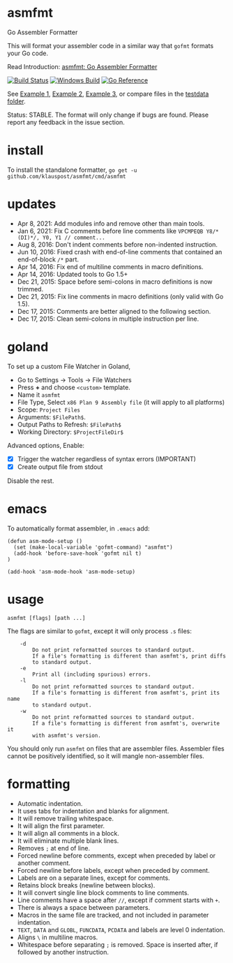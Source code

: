 # asmfmt
Go Assembler Formatter

This will format your assembler code in a similar way that `gofmt` formats your Go code.

Read Introduction: [asmfmt: Go Assembler Formatter](https://blog.klauspost.com/asmfmt-assembler-formatter/)

[![Build Status](https://travis-ci.org/klauspost/asmfmt.svg?branch=master)](https://travis-ci.org/klauspost/asmfmt)
[![Windows Build](https://ci.appveyor.com/api/projects/status/s729ayhkqkjf0ye6/branch/master?svg=true)](https://ci.appveyor.com/project/klauspost/asmfmt/branch/master)
[![Go Reference](https://pkg.go.dev/badge/klauspost/asmfmt.svg)](https://pkg.go.dev/klauspost/asmfmt)


See [Example 1](https://files.klauspost.com/diff.html), [Example 2](https://files.klauspost.com/diff2.html), [Example 3](https://files.klauspost.com/diff3.html), or compare files in the [testdata folder](https://github.com/klauspost/asmfmt/tree/master/testdata).

Status: STABLE. The format will only change if bugs are found. Please report any feedback in the issue section.

# install

To install the standalone formatter,
`go get -u github.com/klauspost/asmfmt/cmd/asmfmt`

# updates

* Apr 8, 2021: Add modules info and remove other than main tools. 
* Jan 6, 2021: Fix C comments before line comments like `VPCMPEQB Y8/*(DI)*/, Y0, Y1 // comment...`
* Aug 8, 2016: Don't indent comments before non-indented instruction.
* Jun 10, 2016: Fixed crash with end-of-line comments that contained an end-of-block `/*` part.
* Apr 14, 2016: Fix end of multiline comments in macro definitions.
* Apr 14, 2016: Updated tools to Go 1.5+
* Dec 21, 2015: Space before semi-colons in macro definitions is now trimmed.
* Dec 21, 2015: Fix line comments in macro definitions (only valid with Go 1.5).
* Dec 17, 2015: Comments are better aligned to the following section.
* Dec 17, 2015: Clean semi-colons in multiple instruction per line.

# goland

To set up a custom File Watcher in Goland, 

* Go to Settings -> Tools -> File Watchers
* Press **+** and choose `<custom>` template.
* Name it `asmfmt`
* File Type, Select `x86 Plan 9 Assembly file` (it will apply to all platforms)
* Scope: `Project Files`
* Arguments: `$FilePath$`.
* Output Paths to Refresh: `$FilePath$`
* Working Directory: `$ProjectFileDir$`

Advanced options, Enable:

* [x] Trigger the watcher regardless of syntax errors (IMPORTANT) 
* [x] Create output file from stdout

Disable the rest.

# emacs

To automatically format assembler, in `.emacs` add:

```
(defun asm-mode-setup ()
  (set (make-local-variable 'gofmt-command) "asmfmt")
  (add-hook 'before-save-hook 'gofmt nil t)
)

(add-hook 'asm-mode-hook 'asm-mode-setup)
```

# usage

`asmfmt [flags] [path ...]`

The flags are similar to `gofmt`, except it will only process `.s` files:
```
	-d
		Do not print reformatted sources to standard output.
		If a file's formatting is different than asmfmt's, print diffs
		to standard output.
	-e
		Print all (including spurious) errors.
	-l
		Do not print reformatted sources to standard output.
		If a file's formatting is different from asmfmt's, print its name
		to standard output.
	-w
		Do not print reformatted sources to standard output.
		If a file's formatting is different from asmfmt's, overwrite it
		with asmfmt's version.
```
You should only run `asmfmt` on files that are assembler files. Assembler files cannot be positively identified, so it will mangle non-assembler files.

# formatting

* Automatic indentation.
* It uses tabs for indentation and blanks for alignment.
* It will remove trailing whitespace.
* It will align the first parameter.
* It will align all comments in a block.
* It will eliminate multiple blank lines.
* Removes `;` at end of line.
* Forced newline before comments, except when preceded by label or another comment.
* Forced newline before labels, except when preceded by comment.
* Labels are on a separate lines, except for comments.
* Retains block breaks (newline between blocks).
* It will convert single line block comments to line comments.
* Line comments have a space after `//`, except if comment starts with `+`.
* There is always a space between parameters.
* Macros in the same file are tracked, and not included in parameter indentation.
* `TEXT`, `DATA` and `GLOBL`, `FUNCDATA`, `PCDATA` and labels are level 0 indentation.
* Aligns `\` in multiline macros.
* Whitespace before separating `;` is removed. Space is inserted after, if followed by another instruction.

